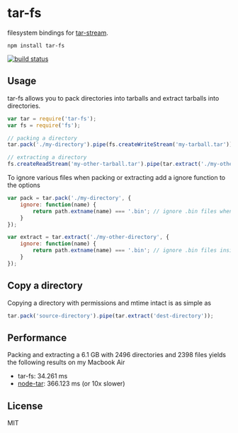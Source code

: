 # tar-fs

filesystem bindings for [tar-stream](https://github.com/mafintosh/tar-stream).

	npm install tar-fs

[![build status](https://secure.travis-ci.org/mafintosh/tar-fs.png)](http://travis-ci.org/mafintosh/tar-fs)

## Usage

tar-fs allows you to pack directories into tarballs and extract tarballs into directories.

``` js
var tar = require('tar-fs');
var fs = require('fs');

// packing a directory
tar.pack('./my-directory').pipe(fs.createWriteStream('my-tarball.tar'));

// extracting a directory
fs.createReadStream('my-other-tarball.tar').pipe(tar.extract('./my-other-directory'));
```

To ignore various files when packing or extracting add a ignore function to the options

``` js
var pack = tar.pack('./my-directory', {
	ignore: function(name) {
		return path.extname(name) === '.bin'; // ignore .bin files when packing
	}
});

var extract = tar.extract('./my-other-directory', {
	ignore: function(name) {
		return path.extname(name) === '.bin'; // ignore .bin files inside the tarball when extracing
	}
});
```

## Copy a directory

Copying a directory with permissions and mtime intact is as simple as

``` js
tar.pack('source-directory').pipe(tar.extract('dest-directory'));
```

## Performance

Packing and extracting a 6.1 GB with 2496 directories and 2398 files yields the following results on my Macbook Air

* tar-fs: 34.261 ms
* [node-tar](https://github.com/isaacs/node-tar): 366.123 ms (or 10x slower)

## License

MIT
